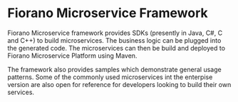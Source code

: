 # Fiorano Microservice Framework

Fiorano Microservice framework provides SDKs (presently in Java, C#, C and C++) to build microservices. The business logic can be plugged into the generated code. The microservices can then be build and deployed to Fiorano Microservice Platform using Maven.

The framework also provides samples which demonstrate general usage patterns. Some of the commonly used microservices int the enterpise version are also open for reference for developers looking to build their own services.
